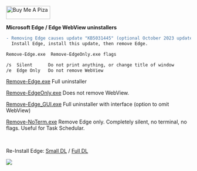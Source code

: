 <a href="https://www.buymeacoffee.com/wic8pmtmys" target="_blank"><img src="https://cdn.buymeacoffee.com/buttons/v2/default-blue.png" alt="Buy Me A Piza" height="36" width="120"></a>


**Microsoft Edge / Edge WebView uninstallers**
```diff
- Removing Edge causes update "KB5031445" (optional October 2023 update) to repeatedly fail.
  Install Edge, install this update, then remove Edge. 

Remove-Edge.exe  Remove-EdgeOnly.exe flags

/s  Silent      Do not print anything, or change title of window
/e  Edge Only   Do not remove WebView
```

[Remove-Edge.exe](https://github.com/ShadowWhisperer/Remove-MS-Edge/blob/main/Remove-Edge.exe?raw=true) Full uninstaller  

[Remove-EdgeOnly.exe](https://github.com/ShadowWhisperer/Remove-MS-Edge/blob/main/Remove-EdgeOnly.exe?raw=true) Does not remove WebView.  

[Remove-Edge_GUI.exe](https://github.com/ShadowWhisperer/Remove-MS-Edge/blob/main/Remove-Edge_GUI.exe?raw=true) Full uninstaller with interface (option to omit WebView)  

[Remove-NoTerm.exe](https://github.com/ShadowWhisperer/Remove-MS-Edge/blob/main/Remove-NoTerm.exe?raw=true) Remove Edge only. Completely silent, no terminal, no flags. Useful for Task Schedular.

<br>

Re-Install Edge: [Small DL](https://www.microsoft.com/en-us/edge/download?form=MA13FJ)  /  [Full DL](https://www.microsoft.com/en-us/edge/business/download?form=MA13FJ)  


<img src="https://github.com/ShadowWhisperer/Remove-MS-Edge/blob/main/_Source/Screenshot_GUI.PNG"/>
